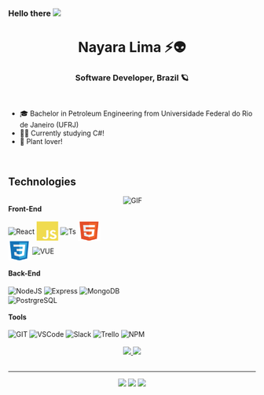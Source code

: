 <h3>Hello there <img src="https://github.com/TheDudeThatCode/TheDudeThatCode/blob/master/Assets/Hi.gif" width="24" /> </h3>

<div align="center">
  <h1>Nayara Lima ⚡👽</h1>
  <h3>Software Developer, Brazil 🪐</h3><br>
</div>

- 🎓 Bachelor in Petroleum Engineering from Universidade Federal do Rio de Janeiro (UFRJ)
- 👩‍💻 Currently studying C#!
- 🌱 Plant lover!
  
<br /> 
  
## Technologies

<img height="270" width="270" align="right" alt="GIF" src="https://media.tenor.com/ckmysFEiPaAAAAAi/coffee-is-love.gif" />

<div style="display: inline_block"><br>
  <b> Front-End </b> <br><br>
  <img align="center" alt="React" height="40" width="45" src="https://cdn.jsdelivr.net/gh/devicons/devicon/icons/react/react-original.svg" />
  <img align="center" alt="Js" height="40" width="45" src="https://raw.githubusercontent.com/devicons/devicon/master/icons/javascript/javascript-plain.svg" />
  <img align="center" alt="Ts" height="40" width="45"src="https://cdn.jsdelivr.net/gh/devicons/devicon/icons/typescript/typescript-plain.svg" />          
  <img align="center" alt="HTML" height="40" width="45" src="https://raw.githubusercontent.com/devicons/devicon/master/icons/html5/html5-original.svg" />
  <img align="center" alt="CSS" height="40" width="45" src="https://raw.githubusercontent.com/devicons/devicon/master/icons/css3/css3-original.svg" />
  <img align="center" alt="VUE" height="40" width="45" src="https://cdn.jsdelivr.net/gh/devicons/devicon/icons/vuejs/vuejs-original.svg" />
  <br><br><b> Back-End </b> <br><br>
  <img align="center" alt="NodeJS" height="40" width="45" src="https://cdn.jsdelivr.net/gh/devicons/devicon/icons/nodejs/nodejs-original.svg" />
  <img align="center" alt="Express" height="40" width="45" src="https://cdn.jsdelivr.net/gh/devicons/devicon/icons/express/express-original.svg" />
  <img align="center" alt="MongoDB" height="40" width="45" src="https://cdn.jsdelivr.net/gh/devicons/devicon/icons/mongodb/mongodb-original.svg" /> 
  <img align="center" alt="PostrgreSQL" height="40" width="45" src="https://cdn.jsdelivr.net/gh/devicons/devicon/icons/postgresql/postgresql-plain.svg" />
  <br><br><b> Tools </b> <br><br>
  <img align="center" alt="GIT" height="40" width="45" src="https://cdn.jsdelivr.net/gh/devicons/devicon/icons/git/git-original.svg" />
  <img align="center" alt="VSCode" height="40" width="45" src="https://cdn.jsdelivr.net/gh/devicons/devicon/icons/vscode/vscode-original.svg" />
  <img align="center" alt="Slack" height="40" width="45" src="https://cdn.jsdelivr.net/gh/devicons/devicon/icons/slack/slack-original.svg" />
  <img align="center" alt="Trello" height="40" width="45" src="https://cdn.jsdelivr.net/gh/devicons/devicon/icons/trello/trello-plain.svg" />
  <img align="center" alt="NPM" height="40" width="45" src="https://cdn.jsdelivr.net/gh/devicons/devicon/icons/npm/npm-original-wordmark.svg" />
</div>
  
<br />

 <div align="center">
  <a href="https://www.linkedin.com/in/nayesteves/">
  <img height="160em" src="https://github-readme-stats.vercel.app/api?username=naylima&show_icons=true&theme=dark&include_all_commits=true&count_private=true"/>
  <img height="160em" src="https://github-readme-stats.vercel.app/api/top-langs/?username=naylima&layout=compact&langs_count=7&theme=dark"/>
</div>
  
<br />
<hr />
  
<div align="center"> 
  <a href = "mailto:nayaralima@poli.ufrj.br"><img src="https://img.shields.io/badge/-Gmail-%23333?style=for-the-badge&logo=gmail&logoColor=white" target="_blank"></a>
  <a href="https://www.linkedin.com/in/nayesteves/" target="_blank"><img src="https://img.shields.io/badge/-LinkedIn-%230077B5?style=for-the-badge&logo=linkedin&logoColor=white" target="_blank"></a> 
   <a href="https://twitter.com/NayaraLiiiima" target="_blank"><img src="https://img.shields.io/badge/Twitter-1DA1F2?style=for-the-badge&logo=twitter&logoColor=white" target="_blank"></a>  
</div>
